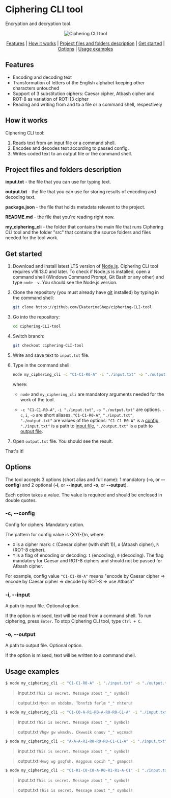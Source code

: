 # Ciphering CLI tool
Encryption and decryption tool.


<p align="center">
<img src="https://user-images.githubusercontent.com/77797681/141644772-8ffd3758-a03e-4ee2-b314-426afcb345bf.jpg" alt="Ciphering CLI tool"/>
</p>

<p align="center">
<a href="#features">Features</a> | <a href="#how-it-works">How it works</a> | <a href="#project-files-and-folders-description">Project files and folders description</a> | <a href="#get-started">Get started</a> | <a href="#options">Options</a> | <a href="#usage-examples">Usage examples</a>
</p>

## Features

- Encoding and decoding text
- Transformation of letters of the English alphabet keeping other characters untouched
- Support of 3 substitution ciphers: Caesar cipher, Atbash cipher and ROT-8 as variation of ROT-13 cipher
- Reading and writing from and to a file or a command shell, respectively

## How it works

Ciphering CLI tool:

1. Reads text from an input file or a command shell.
2. Encodes and decodes text according to passed config.
3. Writes coded text to an output file or the command shell.

## Project files and folders description

**input.txt** - the file that you can use for typing text.

**output.txt** - the file that you can use for storing results of encoding and decoding text.

**package.json** - the file that holds metadata relevant to the project.

**README.md** - the file that you're reading right now.

**my_ciphering_cli** - the folder that contains the main file that runs Ciphering CLI tool and the folder "src" that contains the source folders and files needed for the tool work.

## Get started

1. Download and install latest LTS version of [Node.js](https://nodejs.org/en/). Ciphering CLI tool requires v16.13.0 and later. To check if Node.js is installed, open a command shell (Windows Command Prompt, Git Bash or any other) and type `node -v`. You should see the Node.js version.

2. Clone the repository (you must already have [git](https://git-scm.com/downloads) installed) by typing in the command shell:

   ```sh
   git clone https://github.com/EkaterinaShep/ciphering-CLI-tool
   ```

3. Go into the repository:

   ```sh
   cd ciphering-CLI-tool
   ```

4. Switch branch:

   ```sh
   git checkout ciphering-CLI-tool
   ```

5. Write and save text to `input.txt` file.

6. Type in the command shell:

   ```sh
   node my_ciphering_cli -c "C1-C1-R0-A" -i "./input.txt" -o "./output.txt"
   ```

   where:
   
   * `node` and `my_ciphering_cli` are mandatory arguments needed for the work of the tool.
   
   * `-c "C1-C1-R0-A"`, `-i "./input.txt"`, `-o "./output.txt"` are options. `-c`, `i`, `-o` are short aliases. `"C1-C1-R0-A"`, `"./input.txt"`, `"./output.txt"` are values of the options: `"C1-C1-R0-A"` is a [config](#-c---config), `"./input.txt"` is a path to [input file](#-i---input), `"./output.txt"` is a path to [output file](#-o---output).

7. Open `output.txt` file. You should see the result.

That's it!

## Options

The tool accepts 3 options (short alias and full name): 1 mandatory (**-c**, or **--config**) and 2 optional (**-i**, or **--input**, and **-o**, or **--output**).

Each option takes a value. The value is required and should be enclosed in double quotes.

### -c, --config

Config for ciphers. Mandatory option.

The pattern for config value is {XY(-)}n, where:

- `X` is a cipher mark: `C` (Caesar cipher (with shift 1)), `A` (Atbash cipher), `R` (ROT-8 cipher).
- `Y` is a flag of encoding or decoding: `1` (encoding), `0` (decoding). The flag mandatory for Caesar and ROT-8 ciphers and should not be passed for Atbash cipher.

For example, config value `"C1-C1-R0-A"` means "encode by Caesar cipher => encode by Caesar cipher => decode by ROT-8 => use Atbash"

### -i, --input

A path to input file. Optional option.

If the option is missed, text will be read from a command shell. To run ciphering, press `Enter`. To stop Ciphering CLI tool, type `Ctrl + C`.

### -o, --output

A path to output file. Optional option.

If the option is missed, text will be written to a command shell.

## Usage examples

```sh
$ node my_ciphering_cli -c "C1-C1-R0-A" -i "./input.txt" -o "./output.txt"
```

> input.txt
> `This is secret. Message about "_" symbol!`

> output.txt
> `Myxn xn nbdobm. Tbnnfzb ferlm "_" nhteru!`

```sh
$ node my_ciphering_cli -c "C1-C0-A-R1-R0-A-R0-R0-C1-A" -i "./input.txt" -o "./output.txt"
```

> input.txt
> `This is secret. Message about "_" symbol!`

> output.txt
> `Vhgw gw wkmxkv. Ckwwoik onauv "_" wqcnad!`

```sh
$ node my_ciphering_cli -c "A-A-A-R1-R0-R0-R0-C1-C1-A" -i "./input.txt" -o "./output.txt"
```

> input.txt
> `This is secret. Message about "_" symbol!`

> output.txt
> `Hvwg wg gsqfsh. Asggous opcih "_" gmapcz!`

```sh
$ node my_ciphering_cli -c "C1-R1-C0-C0-A-R0-R1-R1-A-C1" -i "./input.txt" -o "./output.txt"
```

> input.txt
> `This is secret. Message about "_" symbol!`

> output.txt
> `This is secret. Message about "_" symbol!`
